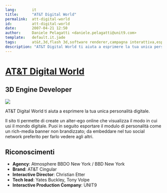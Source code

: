 ```yaml
---
lang:       it
title:      "AT&T Digital World"
permalink:  att-digital-world
id:         att-digital-world
date:       2007-04-21 12:50
author:     Daniele Pelagatti <daniele.pelagatti@unit9.com>
template:   default.it.jade
tags:       at&t,3d,flash 3d,software renderer,campagna interattiva,esperienza digitale
description: "AT&T Digital World ti aiuta a esprimere la tua unica personalità digitale."
---
```


# [AT&T Digital World](#) #
## 3D Engine Developer ##

![](#{base}/img/att-digitalworld.jpg) 

AT&T Digital World ti aiuta a esprimere la tua unica personalità digitale. 

Il sito ti permette di create un alter-ego online che visualizza il modo in cui usi il mondo digitale. Puoi in seguito esportare il modulo di personalità come un rich-media banner non brandizzato; da embeddare nel tuo social network preferito per farlo vedere agli altri. 

## Riconoscimenti ##

 * **Agency**: Atmosphere BBDO New York / BBD New York 
 * **Brand**: AT&T Cingular 
 * **Interactive Director**: Christian Etter 
 * **Tech lead**: Yates Buckley, Tony Volpe 
 * **Interactive Production Company**: UNIT9

